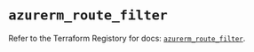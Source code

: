 # `azurerm_route_filter`

Refer to the Terraform Registory for docs: [`azurerm_route_filter`](https://www.terraform.io/docs/providers/azurerm/r/route_filter).
